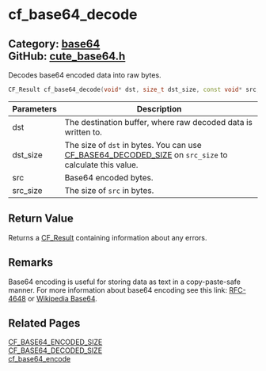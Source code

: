 [](../header.md ':include')

# cf_base64_decode

Category: [base64](/api_reference?id=base64)  
GitHub: [cute_base64.h](https://github.com/RandyGaul/cute_framework/blob/master/include/cute_base64.h)  
---

Decodes base64 encoded data into raw bytes.

```cpp
CF_Result cf_base64_decode(void* dst, size_t dst_size, const void* src, size_t src_size);
```

Parameters | Description
--- | ---
dst | The destination buffer, where raw decoded data is written to.
dst_size | The size of `dst` in bytes. You can use [CF_BASE64_DECODED_SIZE](/base64/cf_base64_decoded_size.md) on `src_size` to calculate this value.
src | Base64 encoded bytes.
src_size | The size of `src` in bytes.

## Return Value

Returns a [CF_Result](/utility/cf_result.md) containing information about any errors.

## Remarks

Base64 encoding is useful for storing data as text in a copy-paste-safe manner. For more information about
base64 encoding see this link: [RFC-4648](https://tools.ietf.org/html/rfc4648) or [Wikipedia Base64](https://en.wikipedia.org/wiki/Base64).

## Related Pages

[CF_BASE64_ENCODED_SIZE](/base64/cf_base64_encoded_size.md)  
[CF_BASE64_DECODED_SIZE](/base64/cf_base64_decoded_size.md)  
[cf_base64_encode](/base64/cf_base64_encode.md)  
